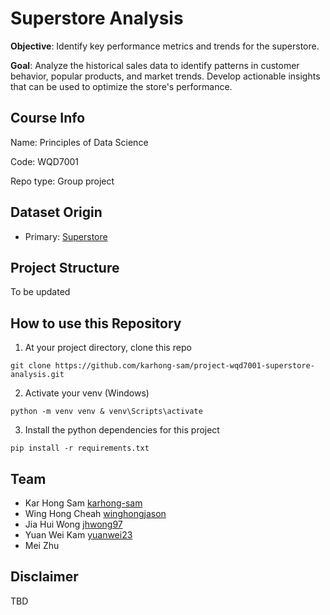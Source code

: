# Superstore Analysis
**Objective**: Identify key performance metrics and trends for the superstore.

**Goal**: Analyze the historical sales data to identify patterns in customer behavior, popular products, and market trends. Develop actionable insights that can be used to optimize the store's performance.

## Course Info
Name: Principles of Data Science

Code: WQD7001

Repo type: Group project

## Dataset Origin
- Primary: [Superstore](https://www.kaggle.com/datasets/vivek468/superstore-dataset-final)

## Project Structure
To be updated

## How to use this Repository

1. At your project directory, clone this repo

```
git clone https://github.com/karhong-sam/project-wqd7001-superstore-analysis.git
```
2. Activate your venv (Windows)
```
python -m venv venv & venv\Scripts\activate
```
3. Install the python dependencies for this project
```
pip install -r requirements.txt
```
## Team
- Kar Hong Sam [karhong-sam](https://github.com/karhong-sam)
- Wing Hong Cheah [winghongjason](https://github.com/winghongjason)
- Jia Hui Wong [jhwong97](https://github.com/jhwong97)
- Yuan Wei Kam [yuanwei23](https://github.com/yuanwei23)
- Mei Zhu

## Disclaimer
TBD
